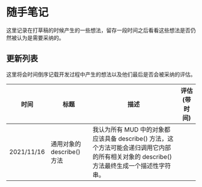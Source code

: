 # 随手笔记

这里记录在打草稿的时候产生的一些想法，留存一段时间之后看看这些想法是否仍然被认为是需要采纳的。

## 更新列表

这里将会时间倒序记载开发过程中产生的想法以及他们最后是否会被采纳的评估。

| 时间       | 标题                       | 描述                                                         | 评估(带时间) |
| ---------- | -------------------------- | ------------------------------------------------------------ | ------------ |
| 2021/11/16 | 通用对象的 describe() 方法 | 我认为所有 MUD 中的对象都应该具备 describe() 方法，这个方法可能会递归调用它内部的所有相关对象的 describe() 方法最终生成一个描述性字符串。 |              |



